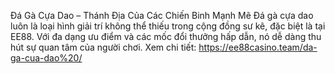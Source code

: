 Đá Gà Cựa Dao – Thánh Địa Của Các Chiến Binh Mạnh Mẽ
Đá gà cựa dao luôn là loại hình giải trí không thể thiếu trong cộng đồng sư kê, đặc biệt là tại EE88. Với đa dạng ưu điểm và các mốc đổi thưởng hấp dẫn, nó dễ dàng thu hút sự quan tâm của người chơi.
Xem  chi tiết: https://ee88casino.team/da-ga-cua-dao%20/
